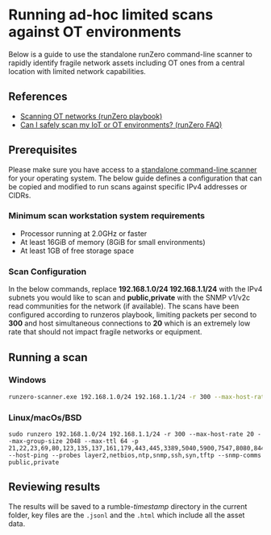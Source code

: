 # Running ad-hoc limited scans against OT environments

Below is a guide to use the standalone runZero command-line scanner to rapidly identify fragile network assets including OT ones from a central location with limited network capabilities.

## References

- [Scanning OT networks (runZero playbook)](https://www.runzero.com/docs/playbooks/scanning-ot-networks/)
- [Can I safely scan my IoT or OT environments? (runZero FAQ)](https://www.runzero.com/docs/troubleshooting-iot-and-ot/)

## Prerequisites

Please make sure you have access to a [standalone command-line scanner](https://www.runzero.com/docs/using-the-scanner/) for your operating system. The below guide defines a configuration that can be copied and modified to run scans against specific IPv4 addresses or CIDRs.

### Minimum scan workstation system requirements

- Processor running at 2.0GHz or faster
- At least 16GiB of memory (8GiB for small environments)
- At least 1GB of free storage space

### Scan Configuration

In the below commands, replace **192.168.1.0/24 192.168.1.1/24** with the IPv4 subnets you would like to scan and **public,private** with the SNMP v1/v2c read communities for the network (if available). The scans have been configured according to runzeros playbook, limiting packets per second to **300** and host simultaneous connections to **20** which is an extremely low rate that should not impact fragile networks or equipment.

## Running a scan

### Windows

```bash
runzero-scanner.exe 192.168.1.0/24 192.168.1.1/24 -r 300 --max-host-rate 20 --max-group-size 2048 --max-ttl 64 -p 21,22,23,69,80,123,135,137,161,179,443,445,3389,5040,5900,7547,8080,8443,62078,65535 --host-ping --probes layer2,netbios,ntp,snmp,ssh,syn,tftp --snmp-comms public,private
```

### Linux/macOs/BSD

```
sudo runzero 192.168.1.0/24 192.168.1.1/24 -r 300 --max-host-rate 20 --max-group-size 2048 --max-ttl 64 -p 21,22,23,69,80,123,135,137,161,179,443,445,3389,5040,5900,7547,8080,8443,62078,65535 --host-ping --probes layer2,netbios,ntp,snmp,ssh,syn,tftp --snmp-comms public,private
```

## Reviewing results

The results will be saved to a rumble-*timestamp* directory in the current folder, key files are the `.jsonl` and the `.html` which include all the asset data.
